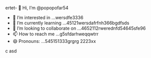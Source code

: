 ertet- 👋 Hi, I’m @popopofar54
- 👀 I’m interested in ...wersdfe3336
- 🌱 I’m currently learning ...45121wersdafrfnh366bgdfsds
- 💞️ I’m looking to collaborate on ...4652112rwerednfd54645sfe96
- 📫 How to reach me ...g5sfdarhweqqwtrr
- 😄 Pronouns: ...545151333grgrg
2223xx
<!---
popopofar/popopofar is a ✨ special ✨ repository because its `README.md` (this file) appears on your GitHub profile.ggf
You can click the Preview link to take a look at your changes.
--->
c
asd
